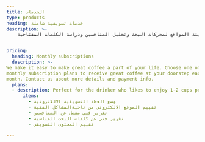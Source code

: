 ```yaml
---
title: الخدمات
type: products
heading: خدمات تسويقية شاملة
description: >-
    خدمات التسويق الالكتروني الشاملة من حيث وضع الخطة التسويقية وتهيئة المواقع لمحركات البحث وتحليل المنافسين ودراسة الكلمات المفتاحية  


pricing:
  heading: Monthly subscriptions
  description: >-
We make it easy to make great coffee a part of your life. Choose one of our
monthly subscription plans to receive great coffee at your doorstep each
month. Contact us about more details and payment info.
  plans:
  - description: Perfect for the drinker who likes to enjoy 1-2 cups per day.
      items:
        - وضع الخطة التسويقية الالكترونية 
        - تقييم الموقع الالكتروني من ناحيةالمشاكل الفنية 
        - تقرير فني مفصل عن المنافسين  
        - تقرير فني عن كلمات البحث المناسبة 
        - تقييم المحتوى التسويقي 
      
---
```



